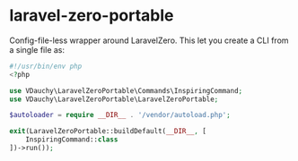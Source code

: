 # laravel-zero-portable

Config-file-less wrapper around LaravelZero.
This let you create a CLI from a single file as:

```PHP
#!/usr/bin/env php
<?php

use VDauchy\LaravelZeroPortable\Commands\InspiringCommand;
use VDauchy\LaravelZeroPortable\LaravelZeroPortable;

$autoloader = require __DIR__ . '/vendor/autoload.php';

exit(LaravelZeroPortable::buildDefault(__DIR__, [
    InspiringCommand::class
])->run());
```